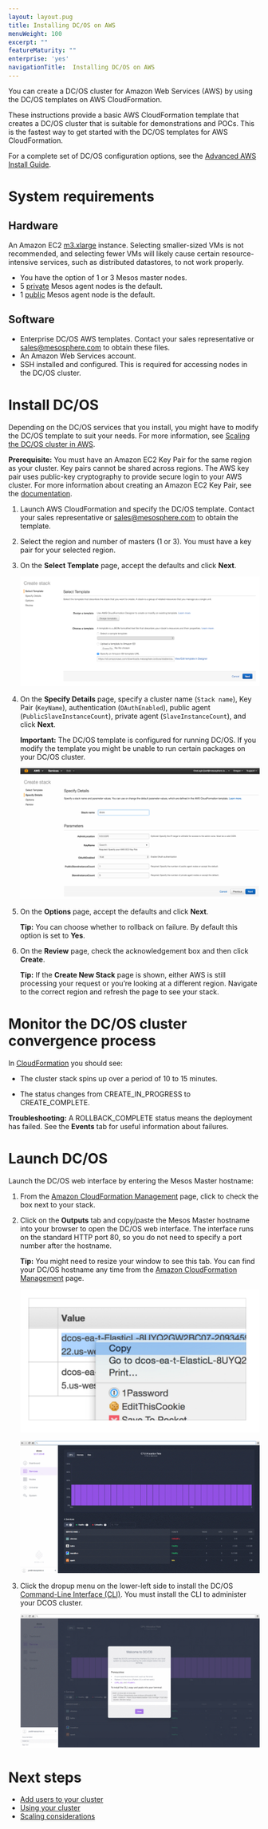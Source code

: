 ```yaml
---
layout: layout.pug
title: Installing DC/OS on AWS
menuWeight: 100
excerpt: ""
featureMaturity: ""
enterprise: 'yes'
navigationTitle:  Installing DC/OS on AWS
---
```





You can create a DC/OS cluster for Amazon Web Services (AWS) by using the DC/OS templates on AWS CloudFormation.

These instructions provide a basic AWS CloudFormation template that creates a DC/OS cluster that is suitable for demonstrations and POCs. This is the fastest way to get started with the DC/OS templates for AWS CloudFormation.

For a complete set of DC/OS configuration options, see the [Advanced AWS Install Guide](/1.7/administration/installing/cloud/aws/advanced/).

# System requirements

## Hardware

An Amazon EC2 <a href="https://aws.amazon.com/ec2/pricing/" target="_blank">m3.xlarge</a> instance.  Selecting smaller-sized VMs is not recommended, and selecting fewer VMs will likely cause certain resource-intensive services, such as distributed datastores, to not work properly.

*   You have the option of 1 or 3 Mesos master nodes.
*   5 [private](/1.7/overview/concepts/#private) Mesos agent nodes is the default.
*   1 [public](/1.7/overview/concepts/#public) Mesos agent node is the default.

## Software

- Enterprise DC/OS AWS templates. Contact your sales representative or <a href="mailto:sales@mesosphere.com">sales@mesosphere.com</a> to obtain these files.
- An Amazon Web Services account.
- SSH installed and configured. This is required for accessing nodes in the DC/OS cluster.

# Install DC/OS

Depending on the DC/OS services that you install, you might have to modify the DC/OS template to suit your needs. For more information, see [Scaling the DC/OS cluster in AWS][1].

**Prerequisite:**
You must have an Amazon EC2 Key Pair for the same region as your cluster. Key pairs cannot be shared across regions. The AWS key pair uses public-key cryptography to provide secure login to your AWS cluster. For more information about creating an Amazon EC2 Key Pair, see the <a href="http://docs.aws.amazon.com/AWSEC2/latest/UserGuide/ec2-key-pairs.html#having-ec2-create-your-key-pair" target="_blank">documentation</a>.

1.  Launch AWS CloudFormation and specify the DC/OS template. Contact your sales representative or <a href="mailto:sales@mesosphere.com">sales@mesosphere.com</a> to obtain the template.

1.  Select the region and number of masters (1 or 3). You must have a key pair for your selected region.

2.  On the **Select Template** page, accept the defaults and click **Next**.

    ![Launch stack](../img/dcos-aws-step2b.png)

3.  On the **Specify Details** page, specify a cluster name (`Stack name`), Key Pair (`KeyName`), authentication (`OAuthEnabled`), public agent (`PublicSlaveInstanceCount`), private agent (`SlaveInstanceCount`), and click **Next**.

    **Important:** The DC/OS template is configured for running DC/OS. If you modify the template you might be unable to run certain packages on your DC/OS cluster.

    ![Create stack](../img/dcos-aws-step2c.png)

4.  On the **Options** page, accept the defaults and click **Next**.

    **Tip:** You can choose whether to rollback on failure. By default this option is set to **Yes**.

5.  On the **Review** page, check the acknowledgement box and then click **Create**.

    **Tip:** If the **Create New Stack** page is shown, either AWS is still processing your request or you’re looking at a different region. Navigate to the correct region and refresh the page to see your stack.


# Monitor the DC/OS cluster convergence process

In <a href="https://console.aws.amazon.com/cloudformation/home" target="_blank">CloudFormation</a> you should see:

*   The cluster stack spins up over a period of 10 to 15 minutes.

*   The status changes from CREATE_IN_PROGRESS to CREATE_COMPLETE.

**Troubleshooting:** A ROLLBACK_COMPLETE status means the deployment has failed. See the **Events** tab for useful information about failures.

# <a name="launchdcos"></a>Launch DC/OS

Launch the DC/OS web interface by entering the Mesos Master hostname:

1.  From the <a href="https://console.aws.amazon.com/cloudformation/home" target="_blank">Amazon CloudFormation Management</a> page, click to check the box next to your stack.

2.  Click on the **Outputs** tab and copy/paste the Mesos Master hostname into your browser to open the DC/OS web interface. The interface runs on the standard HTTP port 80, so you do not need to specify a port number after the hostname.

    **Tip:** You might need to resize your window to see this tab. You can find your DC/OS hostname any time from the <a href="https://console.aws.amazon.com/cloudformation/home" target="_blank">Amazon CloudFormation Management</a> page.

    ![Monitor stack creation](../img/dcos-aws-step3a.png)

    ![DC/OS dashboard](../img/ui-dashboard.gif)

1.  Click the dropup menu on the lower-left side to install the DC/OS [Command-Line Interface (CLI)][2]. You must install the CLI to administer your DCOS cluster.

    ![install CLI](../img/ui-dashboard-install-cli.gif)


# Next steps

- [Add users to your cluster][10]
- [Using your cluster][3]
- [Scaling considerations][4]

 [1]: /1.7/administration/managing-aws/
 [2]: /1.7/usage/cli/install/
 [3]: /1.7/usage/
 [4]: https://aws.amazon.com/autoscaling/
 [10]: /1.7/administration/id-and-access-mgt/

